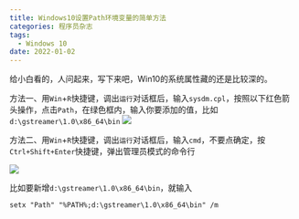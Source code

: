 ```yaml
---
title: Windows10设置Path环境变量的简单方法
categories: 程序员杂志
tags:
  - Windows 10
date: 2022-01-02
---
```

给小白看的，人问起来，写下来吧，Win10的系统属性藏的还是比较深的。
<!--more-->
方法一、用`Win`+`R`快捷键，调出`运行`对话框后，输入`sysdm.cpl`，按照以下红色箭头操作，点击`Path`，在绿色框内，输入你要添加的值，比如`d:\gstreamer\1.0\x86_64\bin`
![](http://oldmanblog.oss-cn-guangzhou.aliyuncs.com/blog/设置环境变量.jpg)

方法二、用`Win`+`R`快捷键，调出`运行`对话框后，输入`cmd`，不要点确定，按`Ctrl+Shift+Enter`快捷键，弹出管理员模式的命令行

![](http://oldmanblog.oss-cn-guangzhou.aliyuncs.com/blog/管理员cmd.jpg)

比如要新增`d:\gstreamer\1.0\x86_64\bin`，就输入

```
setx "Path" "%PATH%;d:\gstreamer\1.0\x86_64\bin" /m
```
